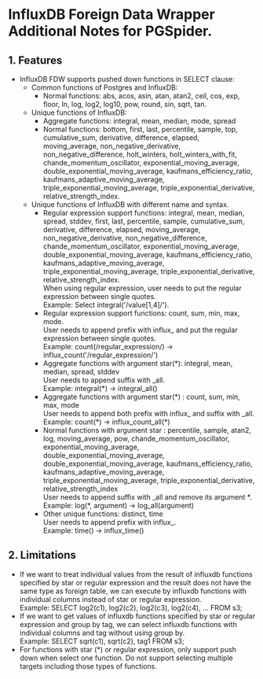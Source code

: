 # InfluxDB Foreign Data Wrapper Additional Notes for PGSpider.
## 1. Features

- InfluxDB FDW supports pushed down functions in SELECT clause:
  - Common functions of Postgres and InfluxDB:
    - Normal functions: abs, acos, asin, atan, atan2, ceil, cos, exp, floor, ln, log, log2, log10, pow, round, sin, sqrt, tan.
  - Unique functions of InfluxDB:
    - Aggregate functions: integral, mean, median, mode, spread
    - Normal functions: bottom, first, last, percentile, sample, top, cumulative_sum, derivative, difference, elapsed, moving_average, non_negative_derivative, non_negative_difference, holt_winters, holt_winters_with_fit, chande_momentum_oscillator, exponential_moving_average, double_exponential_moving_average, kaufmans_efficiency_ratio, kaufmans_adaptive_moving_average, triple_exponential_moving_average, triple_exponential_derivative, relative_strength_index.
  - Unique functions of InfluxDB with different name and syntax.
    - Regular expression support functions: integral, mean, median, spread, stddev, first, last, percentile, sample, cumulative_sum, derivative, difference, elapsed, moving_average, non_negative_derivative, non_negative_difference, chande_momentum_oscillator, exponential_moving_average, double_exponential_moving_average, kaufmans_efficiency_ratio, kaufmans_adaptive_moving_average, triple_exponential_moving_average, triple_exponential_derivative, relative_strength_index.<br>
      When using regular expression, user needs to put the regular expression between single quotes.<br>
      Example: Select integral('/value[1,4]/').
    - Regular expression support functions: count, sum, min, max, mode.<br>
      User needs to append prefix with influx_ and put the regular expression between single quotes.<br>
      Example: count(/regular_expression/) -> influx_count('/regular_expression/')
    - Aggregate functions with argument star(\*): integral, mean, median, spread, stddev<br>
      User needs to append suffix with _all.<br>
      Example: integral(*) -> integral_all()
    - Aggregate functions with argument star(\*) : count, sum, min, max, mode<br>
      User needs to append both prefix with influx_ and suffix with _all. <br>
      Example: count(\*) -> influx_count_all(\*) 
    - Normal functions with argument star : percentile, sample, atan2, log, moving_average, pow, chande_momentum_oscillator, exponential_moving_average, double_exponential_moving_average, double_exponential_moving_average, kaufmans_efficiency_ratio, kaufmans_adaptive_moving_average, triple_exponential_moving_average, triple_exponential_derivative, relative_strength_index<br>
      User needs to append suffix with _all and remove its argument *.<br>
      Example: log(\*, argument) -> log_all(argument)
    - Other unique functions: distinct, time<br>
      User needs to append prefix with influx_.<br>
      Example: time() -> influx_time()
## 2. Limitations
- If we want to treat individual values from the result of influxdb functions specified by star or regular expression and the result does not have the same type as foreign table, we can execute by influxdb functions with individual columns instead of star or regular expression.<br>
  Example: SELECT log2(c1), log2(c2), log2(c3), log2(c4), ... FROM s3;
- If we want to get values of influxdb functions specified by star or regular expression and group by tag, we can select influxdb functions with individual columns and tag without using group by.<br>
  Example: SELECT sqrt(c1), sqrt(c2), tag1 FROM s3;
- For functions with star (\*) or regular expression, only support push down when select one function. Do not support selecting multiple targets including those types of functions.<br>
